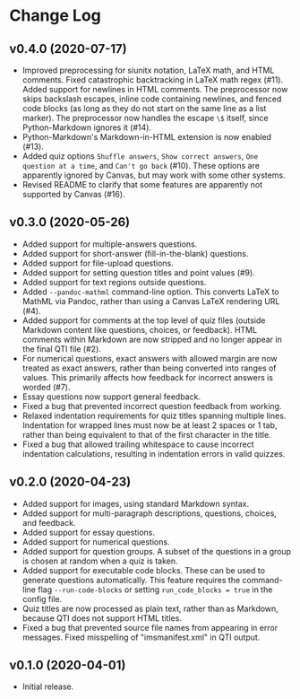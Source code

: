 # Change Log


## v0.4.0 (2020-07-17)

* Improved preprocessing for siunitx notation, LaTeX math, and HTML comments.
  Fixed catastrophic backtracking in LaTeX math regex (#11).  Added support
  for newlines in HTML comments.  The preprocessor now skips backslash
  escapes, inline code containing newlines, and fenced code blocks (as long as
  they do not start on the same line as a list marker).  The preprocessor now
  handles the escape `\$` itself, since Python-Markdown ignores it (#14).
* Python-Markdown's Markdown-in-HTML extension is now enabled (#13).
* Added quiz options `Shuffle answers`, `Show correct answers`,
  `One question at a time`, and `Can't go back` (#10).  These options are
  apparently ignored by Canvas, but may work with some other systems.
* Revised README to clarify that some features are apparently not supported
  by Canvas (#16).



## v0.3.0 (2020-05-26)

* Added support for multiple-answers questions.
* Added support for short-answer (fill-in-the-blank) questions.
* Added support for file-upload questions.
* Added support for setting question titles and point values (#9).
* Added support for text regions outside questions.
* Added `--pandoc-mathml` command-line option.  This converts LaTeX to MathML
  via Pandoc, rather than using a Canvas LaTeX rendering URL (#4).
* Added support for comments at the top level of quiz files (outside Markdown
  content like questions, choices, or feedback).  HTML comments within
  Markdown are now stripped and no longer appear in the final QTI file (#2).
* For numerical questions, exact answers with allowed margin are now treated
  as exact answers, rather than being converted into ranges of values.  This
  primarily affects how feedback for incorrect answers is worded (#7).
* Essay questions now support general feedback.
* Fixed a bug that prevented incorrect question feedback from working.
* Relaxed indentation requirements for quiz titles spanning multiple lines.
  Indentation for wrapped lines must now be at least 2 spaces or 1 tab, rather
  than being equivalent to that of the first character in the title.
* Fixed a bug that allowed trailing whitespace to cause incorrect indentation
  calculations, resulting in indentation errors in valid quizzes.



## v0.2.0 (2020-04-23)

* Added support for images, using standard Markdown syntax.
* Added support for multi-paragraph descriptions, questions, choices, and
  feedback.
* Added support for essay questions.
* Added support for numerical questions.
* Added support for question groups.  A subset of the questions in a group is
  chosen at random when a quiz is taken.
* Added support for executable code blocks.  These can be used to generate
  questions automatically.  This feature requires the command-line flag
  `--run-code-blocks` or setting `run_code_blocks = true` in the config
  file.
* Quiz titles are now processed as plain text, rather than as Markdown,
  because QTI does not support HTML titles.
* Fixed a bug that prevented source file names from appearing in error
  messages.  Fixed misspelling of "imsmanifest.xml" in QTI output.



## v0.1.0 (2020-04-01)

* Initial release.
